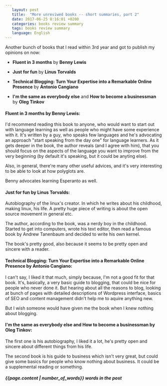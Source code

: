 ```yaml
---
   layout: post
   title:  "More unreviwed books -- short summaries, part 2"
   date: 2017-06-25 8:16:01 +0200
   categories: books review summary
   tags: books review summary
   language: English
---
```


Another bunch of books that I read within 3rd year and got to publish
my opinions on now:

* **Fluent in 3 months** by **Benny Lewis**

* **Just for fun** by **Linus Torvalds**

* **Technical Blogging: Turn Your Expertise into a Remarkable Online Presence** by **Antonio Cangiano**

* **I'm the same as everybody else** and **How to become a businessman** by **Oleg Tinkov**

<!--excerpt-->

#### **Fluent in 3 months** by **Benny Lewis**:

I'd recommend reading this book to anyone, who would want to start out
with language learning as well as people who might have some experience
with it. It's written by a guy, who speaks few languages and he's advocating
an approach "start speaking from the day one" for language learners. As it gets
deeper in the book, the author reveals (and I agree with him), that you should
focus on the aspects of the language you want to improve from the very beginning
(by default it's speaking, but it could be anyting else).

Also, in general, there're many other useful advices, and it's very interesting
to be able to look at how polyglots are.

Benny advocates learning Esperanto as well.

#### **Just for fun** by **Linus Torvalds**:

Autobiography of the linux's creator. In which he writes about his childhood,
making linux, his life. A pretty huge piece of writing is about the open source
movement in general etc.

The author, according to the book, was a nerdy boy in the childhood. Started
to get into computers, wrote his text editor, then read a famous book by
Andrew Tanenbaum and decided to write his own kernel.

The book's pretty good, also because it seems to be pretty open and sincere with a
reader.

#### **Technical Blogging: Turn Your Expertise into a Remarkable Online Presence** by **Antonio Cangiano**:

I can't say, I liked it that much, simply because, I'm not a good fit for that
book. It's, basically, a very basic guide to blogging, that could be nice for
people who never done it. But hearing about all the reasons to blog, looking at
bunch of pages with detailed descriptions of Wordpress interface, basics of SEO
and content management didn't help me to aquire anything new.

But I wish someone would have given me the book when I knew nothing about
blogging.

#### **I'm the same as everybody else** and **How to become a businessman** by **Oleg Tinkov**:

The first one is his autobiography, I liked it a lot, he's pretty open and
sincere about different things from his life.

The second book is his guide to business which isn't very great, but could
give some basics for people who know nothing about business. It could be
a supplemental reading or something.



##### *{{page.content | number_of_words}} words in the post*
